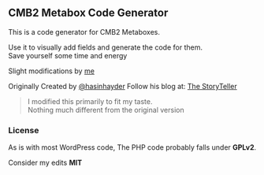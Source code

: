 ## CMB2 Metabox Code Generator
This is a code generator for CMB2 Metaboxes.

Use it to visually add fields and generate the code for them.  
Save yourself some time and energy

Slight modifications by [me](https://github.com/fa7ad)

Originally Created by [@hasinhayder](https://github.com/hasinhayder)
Follow his blog at: [The StoryTeller](http://hasin.me)

> I modified this primarily to fit my taste.  
Nothing much different from the original version

### License
As is with most WordPress code, The PHP code probably falls under **GPLv2**.

Consider my edits **MIT**
